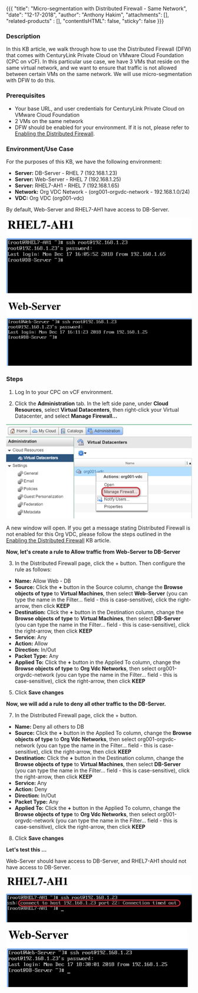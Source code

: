 {{{
  "title": "Micro-segmentation with Distributed Firewall - Same Network",
  "date": "12-17-2018",
  "author": "Anthony Hakim",
  "attachments": [],
  "related-products" : [],
  "contentIsHTML": false,
  "sticky": false
}}}

### Description
In this KB article, we walk through how to use the Distributed Firewall (DFW) that comes with CenturyLink Private Cloud on VMware Cloud Foundation (CPC on vCF). In this particular use case, we have 3 VMs that reside on the same virtual network, and we want to ensure that traffic is not allowed between certain VMs on the same network. We will use micro-segmentation with DFW to do this.

### Prerequisites
* Your base URL, and user credentials for CenturyLink Private Cloud on VMware Cloud Foundation
* 2 VMs on the same network
* DFW should be enabled for your environment. If it is not, please refer to [Enabling the Distributed Firewall](dfw-enabling.md).

### Environment/Use Case

For the purposes of this KB, we have the following environment:

* __Server:__ DB-Server - RHEL 7 (192.168.1.23)
* __Server:__ Web-Server - RHEL 7 (192.168.1.25)
* __Server:__ RHEL7-AH1 - RHEL 7 (192.168.1.65)
* __Network:__ Org VDC Network - (org001-orgvdc-network - 192.168.1.0/24)
* __VDC:__ Org VDC (org001-vdc)

By default, Web-Server and RHEL7-AH1 have access to DB-Server.

![DFW](../images/dccf/dfw-ssh-before1.png)

![DFW](../images/dccf/dfw-ssh-before2.png)

### Steps

1. Log In to your CPC on vCF environment.

2. Click the __Administration__ tab. In the left side pane, under __Cloud Resources__, select __Virtual Datacenters__, then right-click your Virtual Datacenter, and select __Manage Firewall...__

  ![DFW](../images/dccf/dfw1.png)

  A new window will open. If you get a message stating Distributed Firewall is not enabled for this Org VDC, please follow the steps outlined in the [Enabling the Distributed Firewall](dfw-enabling.md) KB article.

  __Now, let's create a rule to Allow traffic from Web-Server to DB-Server__

3. In the Distributed Firewall page, click the + button. Then configure the rule as follows:

  * __Name:__ Allow Web - DB
  * __Source:__ Click the __+__ button in the Source column, change the __Browse objects of type__ to __Virtual Machines__, then select __Web-Server__ (you can type the name in the Filter... field - this is case-sensitive), click the right-arrow, then click __KEEP__
  * __Destination:__ Click the __+__ button in the Destination column, change the __Browse objects of type__ to __Virtual Machines__, then select __DB-Server__ (you can type the name in the Filter... field - this is case-sensitive), click the right-arrow, then click __KEEP__
  * __Service:__ Any
  * __Action:__ Allow
  * __Direction:__ In/Out
  * __Packet Type:__ Any
  * __Applied To:__ Click the __+__ button in the Applied To column, change the __Browse objects of type__ to __Org Vdc Networks__, then select org001-orgvdc-network (you can type the name in the Filter... field - this is case-sensitive), click the right-arrow, then click __KEEP__

5. Click __Save changes__

  __Now, we will add a rule to deny all other traffic to the DB-Server.__

7. In the Distributed Firewall page, click the + button.

  * __Name:__ Deny all others to DB
  * __Source:__ Click the __+__ button in the Applied To column, change the __Browse objects of type__ to __Org Vdc Networks__, then select org001-orgvdc-network (you can type the name in the Filter... field - this is case-sensitive), click the right-arrow, then click __KEEP__
  * __Destination:__ Click the __+__ button in the Destination column, change the __Browse objects of type__ to __Virtual Machines__, then select __DB-Server__ (you can type the name in the Filter... field - this is case-sensitive), click the right-arrow, then click __KEEP__
  * __Service:__ Any
  * __Action:__ Deny
  * __Direction:__ In/Out
  * __Packet Type:__ Any
  * __Applied To:__ Click the __+__ button in the Applied To column, change the __Browse objects of type__ to __Org Vdc Networks__, then select org001-orgvdc-network (you can type the name in the Filter... field - this is case-sensitive), click the right-arrow, then click __KEEP__

8. Click __Save changes__

__Let's test this ...__

Web-Server should have access to DB-Server, and RHEL7-AH1 should not have access to DB-Server.

![DFW](../images/dccf/dfw5.png)

![DFW](../images/dccf/dfw6.png)
